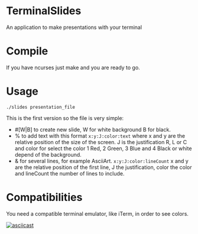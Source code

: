 # TerminalSlides

An application to make presentations with your terminal

# Compile

If you have ncurses just make and you are ready to go.

# Usage

```./slides presentation_file```

This is the first version so the file is very simple:

* \#[W|B] to create new slide, W for white background B for black.
* % to add text with this format ```x:y:J:color:text``` where x and y are the relative
	position of the size of the screen. J is the justification R, L or C and color
	for select the color 1 Red, 2 Green, 3 Blue and 4 Black or white depend of the background.
* & for several lines, for example AsciiArt. ```x:y:J:color:lineCount``` x and y are the
	relative position of the first line, J the justification, color the color and
	lineCount the number of lines to include.

# Compatibilities

You need a compatible terminal emulator, like iTerm, in order to see colors.


[![asciicast](https://asciinema.org/a/5iTTmyqjpH7A4FBLg66ZnvbkA.png)](https://asciinema.org/a/5iTTmyqjpH7A4FBLg66ZnvbkA)